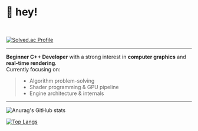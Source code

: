 👋 hey!
===
<br>

[![Solved.ac Profile](http://mazassumnida.wtf/api/v2/generate_badge?boj=dev_hana)](https://solved.ac/dev_hana/)
<br>

*****
**Beginner C++ Developer** with a strong interest in **computer graphics** and **real-time rendering**.  
Currently focusing on:
> - Algorithm problem-solving
> - Shader programming & GPU pipeline
> - Engine architecture & internals
*****

![Anurag's GitHub stats](https://github-readme-stats.vercel.app/api?username=DevHana86&show_icons=true&theme=radical)

[![Top Langs](https://github-readme-stats.vercel.app/api/top-langs/?username=DevHana86&theme=radical)](https://github.com/anuraghazra/github-readme-stats)
